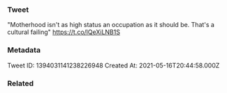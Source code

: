### Tweet
"Motherhood isn't as high status an occupation as it should be. That's a cultural failing" https://t.co/lQeXiLNB1S

### Metadata
Tweet ID: 1394031141238226948
Created At: 2021-05-16T20:44:58.000Z

### Related

